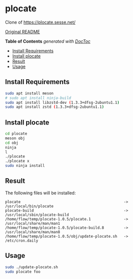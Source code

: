 


# plocate

Clone of https://plocate.sesse.net/

[Original README](./README)


<!-- START doctoc generated TOC please keep comment here to allow auto update -->
<!-- DON'T EDIT THIS SECTION, INSTEAD RE-RUN doctoc TO UPDATE -->
**Table of Contents**  *generated with [DocToc](https://github.com/thlorenz/doctoc)*

- [Install Requirements](#install-requirements)
- [Install plocate](#install-plocate)
- [Result](#result)
- [Usage](#usage)

<!-- END doctoc generated TOC please keep comment here to allow auto update -->



## Install Requirements

```sh
sudo apt install meson
# sudo apt install ninja-build
sudo apt install libzstd-dev (1.3.3+dfsg-2ubuntu1.1)
sudo apt install zstd (1.3.3+dfsg-2ubuntu1.1)
```

## Install plocate

```sh
cd plocate
meson obj
cd obj
ninja
l
./plocate
./plocate x
sudo ninja install
```

## Result

The following files will be installed:

```
plocate                                               -> /usr/local/bin/plocate
plocate-build                                         -> /usr/local/sbin/plocate-build
/home/flow/temp/plocate-1.0.5/plocate.1               -> /usr/local/share/man/man1
/home/flow/temp/plocate-1.0.5/plocate-build.8         -> /usr/local/share/man/man8
/home/flow/temp/plocate-1.0.5/obj/update-plocate.sh   -> /etc/cron.daily
```

## Usage


```sh
sudo ./update-plocate.sh
sudo plocate foo
```


